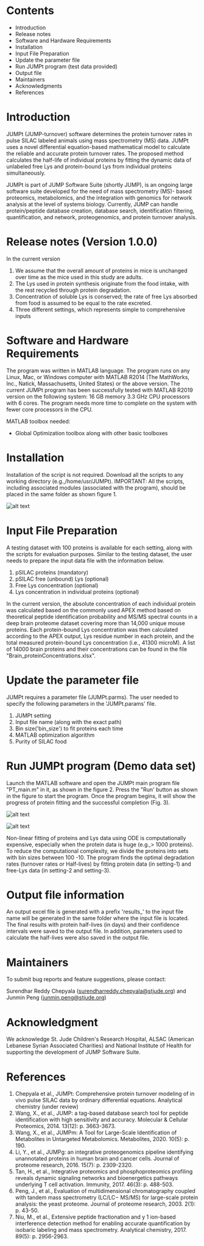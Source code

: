 # Contents
- Introduction
- Release notes
- Software and Hardware Requirements
- Installation
- Input File Preparation
- Update the parameter file
- Run JUMPt program (test data provided) 
- Output file 
- Maintainers
- Acknowledgments
- References

# Introduction
JUMPt (JUMP-turnover) software determines the protein turnover rates in pulse SILAC labeled animals using mass spectrometry (MS) data. JUMPt uses a novel differential equation-based mathematical model to calculate the reliable and accurate protein turnover rates. The proposed method calculates the half-life of individual proteins by fitting the dynamic data of unlabeled free Lys and protein-bound Lys from individual proteins simultaneously.

JUMPt is part of JUMP Software Suite (shortly JUMP), is an ongoing large software suite developed for the need of mass spectrometry (MS)- based proteomics, metabolomics, and the integration with genomics for network analysis at the level of systems biology. Currently, JUMP can handle protein/peptide database creation, database search, identification filtering, quantification, and network, proteogenomics, and protein turnover analysis.

# Release notes (Version 1.0.0)
In the current version 
1. We assume that the overall amount of proteins in mice is unchanged over time as the mice used in this study are adults. 
2. The Lys used in protein synthesis originate from the food intake, with the rest recycled through protein degradation. 
3. Concentration of soluble Lys is conserved; the rate of free Lys absorbed from food is assumed to be equal to the rate excreted. 
4. Three different settings, which represents simple to comprehensive inputs 

# Software  and Hardware Requirements
The program was written in MATLAB language. The program runs on any Linux, Mac, or Windows computer with MATLAB R2014 (The MathWorks, Inc., Natick, Massachusetts, United States) or the above version. The current JUMPt program has been successfully tested with MATLAB R2019 version on the following system: 16 GB memory 3.3 GHz CPU processors with 6 cores. The program needs more time to complete on the system with fewer core processors in the CPU.

MATLAB toolbox needed: 
- Global Optimization toolbox along with other basic toolboxes

# Installation
Installation of the script is not required. Download all the scripts to any working directory (e.g.,/home/usr/JUMPt). IMPORTANT: All the scripts, including associated modules (associated with the program), should be placed in the same folder as shown figure 1. 

![alt text](https://github.com/JUMPSuite/JUMPt/blob/main/Fig/folder.png "Figure 1")

# Input File Preparation
A testing dataset with 100 proteins is available for each setting, along with the scripts for evaluation purposes. Similar to the testing dataset, the user needs to prepare the input data file with the information below.

1.	pSILAC proteins (mandatory)
2.	pSILAC free (unbound) Lys (optional)
3.	Free Lys concentration (optional)
4.	Lys concentration in individual proteins (optional)

In the current version, the absolute concentration of each individual protein was calculated based on the commonly used APEX method based on theoretical peptide identification probability and MS/MS spectral counts in a deep brain proteome dataset covering more than 14,000 unique mouse proteins. Each protein-bound Lys concentration was then calculated according to the APEX output, Lys residue number in each protein, and the total measured protein-bound Lys concentration (i.e., 41300 microM). A list of 14000 brain proteins and their concentrations can be found in the file "Brain_proteinConcentrations.xlsx".  

# Update the parameter file 
JUMPt requires a parameter file (JUMPt.parms). The user needed to specify the following parameters in the 'JUMPt.params' file.

1.	JUMPt setting 
2.	Input file name (along with the exact path)
3.	Bin size('bin_size') to fit proteins each time 
4.	MATLAB optimization algorithm
5.	Purity of SILAC food 

# Run JUMPt program (Demo data set)

Launch the MATLAB  software and open the JUMPt main program file "PT_main.m"  in it, as shown in the figure 2. Press the "Run' button as shown in the figure to start the program. Once the program begins, it will show the progress of protein fitting and the successful completion (Fig. 3).

![alt text](https://github.com/JUMPSuite/JUMPt/blob/main/Fig/matlab_launch.png "Figure 2")

![alt text](https://github.com/JUMPSuite/JUMPt/blob/main/Fig/matlab_excution.png "Figure 3")

Non-linear fitting of proteins and Lys data using ODE is computationally expensive, especially when the protein data is huge (e.g.,> 1000 proteins). To reduce the computational complexity, we divide the proteins into sets with bin sizes between 100 -10. The program finds the optimal degradation rates (turnover rates or Half-lives) by fitting protein data (in setting-1) and free-Lys data (in setting-2 and setting-3).

# Output file information 
An output excel file is generated with a prefix 'results_' to the input file name will be generated in the same folder where the input file is located. The final results with protein half-lives (in days) and their confidence intervals were saved to the output file. In addition, parameters used to calculate the half-lives were also saved in the output file.

# Maintainers

To submit bug reports and feature suggestions, please contact:

Surendhar Reddy Chepyala (surendharreddy.chepyala@stjude.org) and Junmin Peng (junmin.peng@stjude.org)

# Acknowledgment

We acknowledge St. Jude Children's Research Hospital, ALSAC (American Lebanese Syrian Associated Charities) and National Institute of Health for supporting the development of JUMP Software Suite.

# References

1.	Chepyala et al.,  JUMPt: Comprehensive protein turnover modeling of in vivo pulse SILAC data by ordinary differential equations. Analytical chemistry (under review)
2.	Wang, X., et al., JUMP: a tag-based database search tool for peptide identification with high sensitivity and accuracy. Molecular & Cellular Proteomics, 2014. 13(12): p. 3663-3673.
3.	Wang, X., et al., JUMPm: A Tool for Large-Scale Identification of Metabolites in Untargeted Metabolomics. Metabolites, 2020. 10(5): p. 190.
4.	Li, Y., et al., JUMPg: an integrative proteogenomics pipeline identifying unannotated proteins in human brain and cancer cells. Journal of proteome research, 2016. 15(7): p. 2309-2320.
5.	Tan, H., et al., Integrative proteomics and phosphoproteomics profiling reveals dynamic signaling networks and bioenergetics pathways underlying T cell activation. Immunity, 2017. 46(3): p. 488-503.
6.	Peng, J., et al., Evaluation of multidimensional chromatography coupled with tandem mass spectrometry (LC/LC− MS/MS) for large-scale protein analysis: the yeast proteome. Journal of proteome research, 2003. 2(1): p. 43-50.
7.	Niu, M., et al., Extensive peptide fractionation and y 1 ion-based interference detection method for enabling accurate quantification by isobaric labeling and mass spectrometry. Analytical chemistry, 2017. 89(5): p. 2956-2963.
